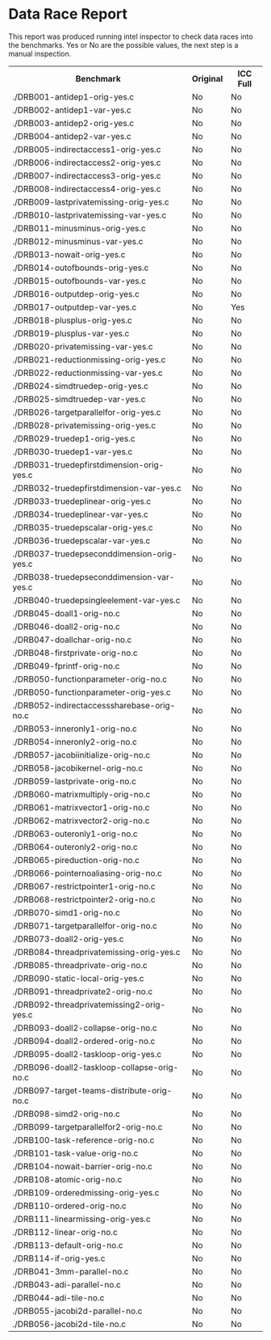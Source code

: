 
# Data Race Report

This report was produced running intel inspector to check data races into the benchmarks. Yes or No are the possible values, the next step is a manual inspection.

<table><tr><th>Benchmark</th><th>Original</th><th>ICC Full</th></tr>
<tr><td>./DRB001-antidep1-orig-yes.c</td><td>No</td><td>No</td></tr>
<tr><td>./DRB002-antidep1-var-yes.c</td><td>No</td><td>No</td></tr>
<tr><td>./DRB003-antidep2-orig-yes.c</td><td>No</td><td>No</td></tr>
<tr><td>./DRB004-antidep2-var-yes.c</td><td>No</td><td>No</td></tr>
<tr><td>./DRB005-indirectaccess1-orig-yes.c</td><td>No</td><td>No</td></tr>
<tr><td>./DRB006-indirectaccess2-orig-yes.c</td><td>No</td><td>No</td></tr>
<tr><td>./DRB007-indirectaccess3-orig-yes.c</td><td>No</td><td>No</td></tr>
<tr><td>./DRB008-indirectaccess4-orig-yes.c</td><td>No</td><td>No</td></tr>
<tr><td>./DRB009-lastprivatemissing-orig-yes.c</td><td>No</td><td>No</td></tr>
<tr><td>./DRB010-lastprivatemissing-var-yes.c</td><td>No</td><td>No</td></tr>
<tr><td>./DRB011-minusminus-orig-yes.c</td><td>No</td><td>No</td></tr>
<tr><td>./DRB012-minusminus-var-yes.c</td><td>No</td><td>No</td></tr>
<tr><td>./DRB013-nowait-orig-yes.c</td><td>No</td><td>No</td></tr>
<tr><td>./DRB014-outofbounds-orig-yes.c</td><td>No</td><td>No</td></tr>
<tr><td>./DRB015-outofbounds-var-yes.c</td><td>No</td><td>No</td></tr>
<tr><td>./DRB016-outputdep-orig-yes.c</td><td>No</td><td>No</td></tr>
<tr><td>./DRB017-outputdep-var-yes.c</td><td>No</td><td>Yes</td></tr>
<tr><td>./DRB018-plusplus-orig-yes.c</td><td>No</td><td>No</td></tr>
<tr><td>./DRB019-plusplus-var-yes.c</td><td>No</td><td>No</td></tr>
<tr><td>./DRB020-privatemissing-var-yes.c</td><td>No</td><td>No</td></tr>
<tr><td>./DRB021-reductionmissing-orig-yes.c</td><td>No</td><td>No</td></tr>
<tr><td>./DRB022-reductionmissing-var-yes.c</td><td>No</td><td>No</td></tr>
<tr><td>./DRB024-simdtruedep-orig-yes.c</td><td>No</td><td>No</td></tr>
<tr><td>./DRB025-simdtruedep-var-yes.c</td><td>No</td><td>No</td></tr>
<tr><td>./DRB026-targetparallelfor-orig-yes.c</td><td>No</td><td>No</td></tr>
<tr><td>./DRB028-privatemissing-orig-yes.c</td><td>No</td><td>No</td></tr>
<tr><td>./DRB029-truedep1-orig-yes.c</td><td>No</td><td>No</td></tr>
<tr><td>./DRB030-truedep1-var-yes.c</td><td>No</td><td>No</td></tr>
<tr><td>./DRB031-truedepfirstdimension-orig-yes.c</td><td>No</td><td>No</td></tr>
<tr><td>./DRB032-truedepfirstdimension-var-yes.c</td><td>No</td><td>No</td></tr>
<tr><td>./DRB033-truedeplinear-orig-yes.c</td><td>No</td><td>No</td></tr>
<tr><td>./DRB034-truedeplinear-var-yes.c</td><td>No</td><td>No</td></tr>
<tr><td>./DRB035-truedepscalar-orig-yes.c</td><td>No</td><td>No</td></tr>
<tr><td>./DRB036-truedepscalar-var-yes.c</td><td>No</td><td>No</td></tr>
<tr><td>./DRB037-truedepseconddimension-orig-yes.c</td><td>No</td><td>No</td></tr>
<tr><td>./DRB038-truedepseconddimension-var-yes.c</td><td>No</td><td>No</td></tr>
<tr><td>./DRB040-truedepsingleelement-var-yes.c</td><td>No</td><td>No</td></tr>
<tr><td>./DRB045-doall1-orig-no.c</td><td>No</td><td>No</td></tr>
<tr><td>./DRB046-doall2-orig-no.c</td><td>No</td><td>No</td></tr>
<tr><td>./DRB047-doallchar-orig-no.c</td><td>No</td><td>No</td></tr>
<tr><td>./DRB048-firstprivate-orig-no.c</td><td>No</td><td>No</td></tr>
<tr><td>./DRB049-fprintf-orig-no.c</td><td>No</td><td>No</td></tr>
<tr><td>./DRB050-functionparameter-orig-no.c</td><td>No</td><td>No</td></tr>
<tr><td>./DRB050-functionparameter-orig-yes.c</td><td>No</td><td>No</td></tr>
<tr><td>./DRB052-indirectaccesssharebase-orig-no.c</td><td>No</td><td>No</td></tr>
<tr><td>./DRB053-inneronly1-orig-no.c</td><td>No</td><td>No</td></tr>
<tr><td>./DRB054-inneronly2-orig-no.c</td><td>No</td><td>No</td></tr>
<tr><td>./DRB057-jacobiinitialize-orig-no.c</td><td>No</td><td>No</td></tr>
<tr><td>./DRB058-jacobikernel-orig-no.c</td><td>No</td><td>No</td></tr>
<tr><td>./DRB059-lastprivate-orig-no.c</td><td>No</td><td>No</td></tr>
<tr><td>./DRB060-matrixmultiply-orig-no.c</td><td>No</td><td>No</td></tr>
<tr><td>./DRB061-matrixvector1-orig-no.c</td><td>No</td><td>No</td></tr>
<tr><td>./DRB062-matrixvector2-orig-no.c</td><td>No</td><td>No</td></tr>
<tr><td>./DRB063-outeronly1-orig-no.c</td><td>No</td><td>No</td></tr>
<tr><td>./DRB064-outeronly2-orig-no.c</td><td>No</td><td>No</td></tr>
<tr><td>./DRB065-pireduction-orig-no.c</td><td>No</td><td>No</td></tr>
<tr><td>./DRB066-pointernoaliasing-orig-no.c</td><td>No</td><td>No</td></tr>
<tr><td>./DRB067-restrictpointer1-orig-no.c</td><td>No</td><td>No</td></tr>
<tr><td>./DRB068-restrictpointer2-orig-no.c</td><td>No</td><td>No</td></tr>
<tr><td>./DRB070-simd1-orig-no.c</td><td>No</td><td>No</td></tr>
<tr><td>./DRB071-targetparallelfor-orig-no.c</td><td>No</td><td>No</td></tr>
<tr><td>./DRB073-doall2-orig-yes.c</td><td>No</td><td>No</td></tr>
<tr><td>./DRB084-threadprivatemissing-orig-yes.c</td><td>No</td><td>No</td></tr>
<tr><td>./DRB085-threadprivate-orig-no.c</td><td>No</td><td>No</td></tr>
<tr><td>./DRB090-static-local-orig-yes.c</td><td>No</td><td>No</td></tr>
<tr><td>./DRB091-threadprivate2-orig-no.c</td><td>No</td><td>No</td></tr>
<tr><td>./DRB092-threadprivatemissing2-orig-yes.c</td><td>No</td><td>No</td></tr>
<tr><td>./DRB093-doall2-collapse-orig-no.c</td><td>No</td><td>No</td></tr>
<tr><td>./DRB094-doall2-ordered-orig-no.c</td><td>No</td><td>No</td></tr>
<tr><td>./DRB095-doall2-taskloop-orig-yes.c</td><td>No</td><td>No</td></tr>
<tr><td>./DRB096-doall2-taskloop-collapse-orig-no.c</td><td>No</td><td>No</td></tr>
<tr><td>./DRB097-target-teams-distribute-orig-no.c</td><td>No</td><td>No</td></tr>
<tr><td>./DRB098-simd2-orig-no.c</td><td>No</td><td>No</td></tr>
<tr><td>./DRB099-targetparallelfor2-orig-no.c</td><td>No</td><td>No</td></tr>
<tr><td>./DRB100-task-reference-orig-no.c</td><td>No</td><td>No</td></tr>
<tr><td>./DRB101-task-value-orig-no.c</td><td>No</td><td>No</td></tr>
<tr><td>./DRB104-nowait-barrier-orig-no.c</td><td>No</td><td>No</td></tr>
<tr><td>./DRB108-atomic-orig-no.c</td><td>No</td><td>No</td></tr>
<tr><td>./DRB109-orderedmissing-orig-yes.c</td><td>No</td><td>No</td></tr>
<tr><td>./DRB110-ordered-orig-no.c</td><td>No</td><td>No</td></tr>
<tr><td>./DRB111-linearmissing-orig-yes.c</td><td>No</td><td>No</td></tr>
<tr><td>./DRB112-linear-orig-no.c</td><td>No</td><td>No</td></tr>
<tr><td>./DRB113-default-orig-no.c</td><td>No</td><td>No</td></tr>
<tr><td>./DRB114-if-orig-yes.c</td><td>No</td><td>No</td></tr>
<tr><td>./DRB041-3mm-parallel-no.c</td><td>No</td><td>No</td></tr>
<tr><td>./DRB043-adi-parallel-no.c</td><td>No</td><td>No</td></tr>
<tr><td>./DRB044-adi-tile-no.c</td><td>No</td><td>No</td></tr>
<tr><td>./DRB055-jacobi2d-parallel-no.c</td><td>No</td><td>No</td></tr>
<tr><td>./DRB056-jacobi2d-tile-no.c</td><td>No</td><td>No</td></tr>
</table>
